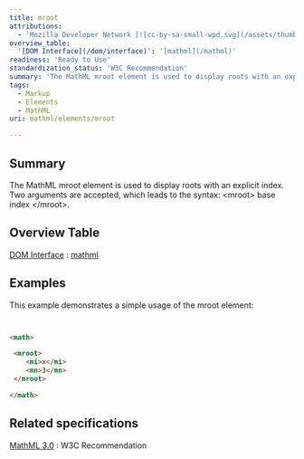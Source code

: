 ```yaml
---
title: mroot
attributions:
  - 'Mozilla Developer Network [![cc-by-sa-small-wpd.svg](/assets/thumb/8/8c/cc-by-sa-small-wpd.svg/120px-cc-by-sa-small-wpd.svg.png)](http://creativecommons.org/licenses/by-sa/3.0/us/): [Article](https://developer.mozilla.org/en-US/docs/MathML/Element/mroot)'
overview_table:
  '[DOM Interface](/dom/interface)': '[mathml](/mathml)'
readiness: 'Ready to Use'
standardization_status: 'W3C Recommendation'
summary: 'The MathML mroot element is used to display roots with an explicit index. Two arguments are accepted, which leads to the syntax: &lt;mroot&gt; base index &lt;/mroot&gt;.'
tags:
  - Markup
  - Elements
  - MathML
uri: mathml/elements/mroot

---
```

## Summary

The MathML mroot element is used to display roots with an explicit index. Two arguments are accepted, which leads to the syntax: &lt;mroot&gt; base index &lt;/mroot&gt;.

## Overview Table

[DOM Interface](/dom/interface)
:   [mathml](/mathml)

## Examples

This example demonstrates a simple usage of the mroot element:

``` html


<math>

 <mroot>
    <mi>x</mi>
    <mn>3</mn>
 </mroot>

</math>
```

</pre>

## Related specifications

[MathML 3.0](http://www.w3.org/TR/MathML3/chapter3.html#presm.mroot)
:   W3C Recommendation
